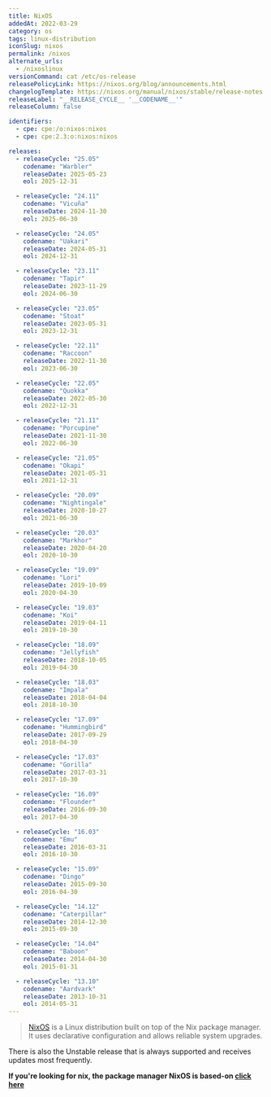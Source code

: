 ```yaml
---
title: NixOS
addedAt: 2022-03-29
category: os
tags: linux-distribution
iconSlug: nixos
permalink: /nixos
alternate_urls:
  - /nixoslinux
versionCommand: cat /etc/os-release
releasePolicyLink: https://nixos.org/blog/announcements.html
changelogTemplate: https://nixos.org/manual/nixos/stable/release-notes.html#sec-release-__RELEASE_CYCLE__
releaseLabel: "__RELEASE_CYCLE__ '__CODENAME__'"
releaseColumn: false

identifiers:
  - cpe: cpe:/o:nixos:nixos
  - cpe: cpe:2.3:o:nixos:nixos

releases:
  - releaseCycle: "25.05"
    codename: "Warbler"
    releaseDate: 2025-05-23
    eol: 2025-12-31

  - releaseCycle: "24.11"
    codename: "Vicuña"
    releaseDate: 2024-11-30
    eol: 2025-06-30

  - releaseCycle: "24.05"
    codename: "Uakari"
    releaseDate: 2024-05-31
    eol: 2024-12-31

  - releaseCycle: "23.11"
    codename: "Tapir"
    releaseDate: 2023-11-29
    eol: 2024-06-30

  - releaseCycle: "23.05"
    codename: "Stoat"
    releaseDate: 2023-05-31
    eol: 2023-12-31

  - releaseCycle: "22.11"
    codename: "Raccoon"
    releaseDate: 2022-11-30
    eol: 2023-06-30

  - releaseCycle: "22.05"
    codename: "Quokka"
    releaseDate: 2022-05-30
    eol: 2022-12-31

  - releaseCycle: "21.11"
    codename: "Porcupine"
    releaseDate: 2021-11-30
    eol: 2022-06-30

  - releaseCycle: "21.05"
    codename: "Okapi"
    releaseDate: 2021-05-31
    eol: 2021-12-31

  - releaseCycle: "20.09"
    codename: "Nightingale"
    releaseDate: 2020-10-27
    eol: 2021-06-30

  - releaseCycle: "20.03"
    codename: "Markhor"
    releaseDate: 2020-04-20
    eol: 2020-10-30

  - releaseCycle: "19.09"
    codename: "Lori"
    releaseDate: 2019-10-09
    eol: 2020-04-30

  - releaseCycle: "19.03"
    codename: "Koi"
    releaseDate: 2019-04-11
    eol: 2019-10-30

  - releaseCycle: "18.09"
    codename: "Jellyfish"
    releaseDate: 2018-10-05
    eol: 2019-04-30

  - releaseCycle: "18.03"
    codename: "Impala"
    releaseDate: 2018-04-04
    eol: 2018-10-30

  - releaseCycle: "17.09"
    codename: "Hummingbird"
    releaseDate: 2017-09-29
    eol: 2018-04-30

  - releaseCycle: "17.03"
    codename: "Gorilla"
    releaseDate: 2017-03-31
    eol: 2017-10-30

  - releaseCycle: "16.09"
    codename: "Flounder"
    releaseDate: 2016-09-30
    eol: 2017-04-30

  - releaseCycle: "16.03"
    codename: "Emu"
    releaseDate: 2016-03-31
    eol: 2016-10-30

  - releaseCycle: "15.09"
    codename: "Dingo"
    releaseDate: 2015-09-30
    eol: 2016-04-30

  - releaseCycle: "14.12"
    codename: "Caterpillar"
    releaseDate: 2014-12-30
    eol: 2015-09-30

  - releaseCycle: "14.04"
    codename: "Baboon"
    releaseDate: 2014-04-30
    eol: 2015-01-31

  - releaseCycle: "13.10"
    codename: "Aardvark"
    releaseDate: 2013-10-31
    eol: 2014-05-31
---
```


> [NixOS](https://nixos.org/) is a Linux distribution built on top of the Nix package manager.
> It uses declarative configuration and allows reliable system upgrades.

There is also the Unstable release that is always supported and receives updates most frequently.

**If you're looking for nix, the package manager NixOS is based-on [click here](/nix)**
